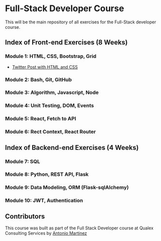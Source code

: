 # Full-Stack Developer Course

This will be the main repository of all exercises for the Full-Stack developer course.

## Index of Front-end Exercises (8 Weeks)

### Module 1: HTML, CSS, Bootstrap, Grid
- [Twitter Post with HTML and CSS](./front-end/exercise%201/)

### Module 2: Bash, Git, GitHub

### Module 3: Algorithm, Javascript, Node

### Module 4: Unit Testing, DOM, Events

### Module 5: React, Fetch to API

### Module 6: Rect Context, React Router

## Index of Backend-end Exercises (4 Weeks)

### Module 7: SQL

### Module 8: Python, REST API, Flask

### Module 9: Data Modeling, ORM (Flask-sqlAlchemy)

### Module 10: JWT, Authentication

## Contributors

This course was built as part of the Full Stack Developer course at Qualex Consulting Services by [Antonio Martinez](https://github.com/metantonio)